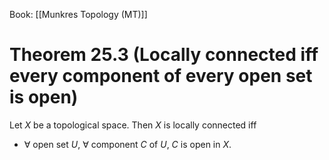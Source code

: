 Book: [[Munkres Topology (MT)]]
# Theorem 25.3 (Locally connected iff every component of every open set is open)
Let $X$ be a topological space.
Then $X$ is locally connected iff 
- $\forall$ open set $U$, $\forall$ component $C$ of $U$, $C$ is open in $X$.
